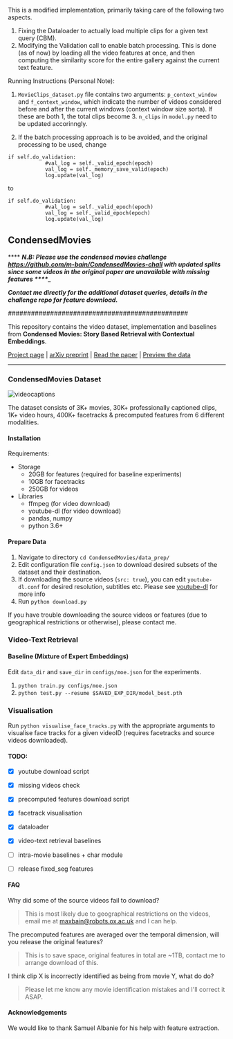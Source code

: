 This is a modified implementation, primarily taking care of the following two aspects.

1. Fixing the Dataloader to actually load multiple clips for a given text query (CBM).
2. Modifying the Validation call to enable batch processing. This is done (as of now) by loading all the video features at once, and then computing the similarity score for the entire gallery against the current text feature.

Running Instructions (Personal Note):

1. `MovieClips_dataset.py` file contains two arguments: `p_context_window` and `f_context_window`, which indicate the number of videos considered before and after the current windows (context window size sorta). If these are both 1, the total clips become 3. `n_clips` in `model.py` need to be updated accorinngly.

2. If the batch processing approach is to be avoided, and the original processing to be used, change 
```
if self.do_validation:
            #val_log = self._valid_epoch(epoch)
            val_log = self._memory_save_valid(epoch)
            log.update(val_log)
```
to
```
if self.do_validation:
            #val_log = self._valid_epoch(epoch)
            val_log = self._valid_epoch(epoch)
            log.update(val_log)
```


## CondensedMovies

**** ___N.B: Please use the condensed movies challenge https://github.com/m-bain/CondensedMovies-chall with updated splits since some videos in the original paper are unavailable with missing features ****____

___Contact me directly for the additional dataset queries, details in the challenge repo for feature download.___


###############################################

This repository contains the video dataset, implementation and baselines from <strong>Condensed Movies: Story Based Retrieval with Contextual Embeddings</strong>.

[Project page](https://www.robots.ox.ac.uk/~vgg/research/condensed-movies) |
[arXiv preprint](https://arxiv.org/abs/2005.04208) |
[Read the paper](https://arxiv.org/pdf/2005.04208.pdf) |
[Preview the data](https://www.robots.ox.ac.uk/~vgg/research/condensed-movies/#preview)

----
### CondensedMovies Dataset

![videocaptions](figs/example_captions.png)


The dataset consists of 3K+ movies, 30K+ professionally captioned clips, 1K+ video hours, 400K+ facetracks & precomputed features from 6 different modalities.

#### Installation

Requirements:
- Storage
    - 20GB for features (required for baseline experiments)
    - 10GB for facetracks
    - 250GB for videos
- Libraries
    - ffmpeg (for video download)
    - youtube-dl (for video download)
    - pandas, numpy
    - python 3.6+

#### Prepare Data

1. Navigate to directory `cd CondensedMovies/data_prep/`
2. Edit configuration file `config.json` to download desired subsets of the dataset and their destination.
3. If downloading the source videos (`src: true`), you can edit `youtube-dl.conf` for desired resolution, subtitles etc.
Please see [youtube-dl](https://github.com/ytdl-org/youtube-dl) for more info
4. Run `python download.py`

If you have trouble downloading the source videos or features (due to geographical restrictions or otherwise), please contact me.

### Video-Text Retrieval

#### Baseline (Mixture of Expert Embeddings)
Edit `data_dir` and `save_dir` in `configs/moe.json` for the experiments.
1. `python train.py configs/moe.json`
2. `python test.py --resume $SAVED_EXP_DIR/model_best.pth`

### Visualisation

Run `python visualise_face_tracks.py` with the appropriate arguments to visualise face tracks for a given videoID (requires facetracks and source videos downloaded).

#### TODO:
- [x] youtube download script
- [x] missing videos check
- [x] precomputed features download script
- [x] facetrack visualisation
- [x] dataloader
- [x] video-text retrieval baselines
- [ ] intra-movie baselines + char module
- [ ] release fixed_seg features


#### FAQ

Why did some of the source videos fail to download?
>This is most likely due to geographical restrictions on the videos, email me at maxbain@robots.ox.ac.uk and I can help.

The precomputed features are averaged over the temporal dimension, will you release the original features?
>This is to save space, original features in total are ~1TB, contact me to arrange download of this.

I think clip X is incorrectly identified as being from movie Y, what do do?
>Please let me know any movie identification mistakes and I'll correct it ASAP.


#### Acknowledgements

We would like to thank Samuel Albanie for his help with feature extraction.
